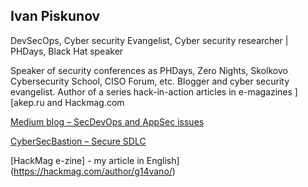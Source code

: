 ## Ivan Piskunov

DevSecOps, Cyber security Evangelist, Cyber security researcher | PHDays, Black Hat speaker

Speaker of security conferences as PHDays, Zero Nights, Skolkovo Cybersecurity School, CISO Forum, etc. Blogger and cyber security evangelist. Author of a series hack-in-action articles in e-magazines ][akep.ru and Hackmag.com


[Medium blog – SecDevOps and AppSec issues](https://medium.com/@g14vano)


[CyberSecBastion – Secure SDLC](https://t.me/CyberSecBastion)


[HackMag e-zine] - my article in English](https://hackmag.com/author/g14vano/)

